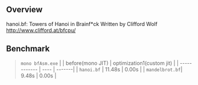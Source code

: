 ## Overview
hanoi.bf: Towers of Hanoi in Brainf*ck Written by Clifford Wolf <http://www.clifford.at/bfcpu/>

## Benchmark

> `mono bfAsm.exe`
|               | before(mono JIT)  | optimization1(custom jit) |
| ------------  | ----  | -------|
| `hanoi.bf`    | 11.48s |  0.00s |
| `mandelbrot.bf`| 9.48s |  0.00s |



